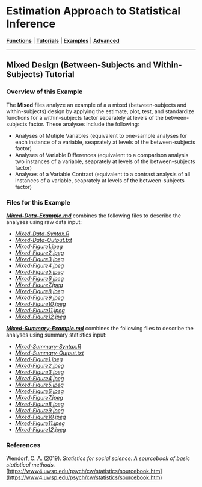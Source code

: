 # Estimation Approach to Statistical Inference

[**Functions**](../../A-Functions) | 
[**Tutorials**](../../B-Tutorials) | 
[**Examples**](../../C-Examples) | 
[**Advanced**](../../D-Advanced)

---

## Mixed Design (Between-Subjects and Within-Subjects) Tutorial

### Overview of this Example

The **Mixed** files analyze an example of a a mixed (between-subjects and within-subjects) design by applying the estimate, plot, test, and standardize functions for a within-subjects factor separately at levels of the between-subjects factor. These analyses include the following:

- Analyses of Mutiple Variables (equivalent to one-sample analyses for each instance of a variable, seaprately at levels of the between-subjects factor)
- Analyses of Variable Differences (equivalent to a comparison analysis two instances of a variable, seaprately at levels of the between-subjects factor)
- Analyses of a Variable Contrast (equivalent to a contrast analysis of all instances of a variable, seaprately at levels of the between-subjects factor)

### Files for this Example

[**_Mixed-Data-Example.md_**](./Mixed-Data-Example.md) combines the following files to describe the analyses using raw data input:

- [_Mixed-Data-Syntax.R_](./Mixed-Data-Syntax.R)
- [_Mixed-Data-Output.txt_](./Mixed-Data-Output.txt)
- [_Mixed-Figure1.jpeg_](./Mixed-Figure1.jpeg)
- [_Mixed-Figure2.jpeg_](./Mixed-Figure2.jpeg)
- [_Mixed-Figure3.jpeg_](./Mixed-Figure3.jpeg) 
- [_Mixed-Figure4.jpeg_](./Mixed-Figure4.jpeg)
- [_Mixed-Figure5.jpeg_](./Mixed-Figure5.jpeg)
- [_Mixed-Figure6.jpeg_](./Mixed-Figure6.jpeg)
- [_Mixed-Figure7.jpeg_](./Mixed-Figure7.jpeg) 
- [_Mixed-Figure8.jpeg_](./Mixed-Figure8.jpeg)
- [_Mixed-Figure9.jpeg_](./Mixed-Figure9.jpeg)
- [_Mixed-Figure10.jpeg_](./Mixed-Figure10.jpeg)
- [_Mixed-Figure11.jpeg_](./Mixed-Figure11.jpeg) 
- [_Mixed-Figure12.jpeg_](./Mixed-Figure12.jpeg)

[**_Mixed-Summary-Example.md_**](./Mixed-Summary-Example.md) combines the following files to describe the analyses using summary statistics input:

- [_Mixed-Summary-Syntax.R_](./Mixed-Summary-Syntax.R)
- [_Mixed-Summary-Output.txt_](./Mixed-Summary-Output.txt)
- [_Mixed-Figure1.jpeg_](./Mixed-Figure1.jpeg)
- [_Mixed-Figure2.jpeg_](./Mixed-Figure2.jpeg)
- [_Mixed-Figure3.jpeg_](./Mixed-Figure3.jpeg) 
- [_Mixed-Figure4.jpeg_](./Mixed-Figure4.jpeg)
- [_Mixed-Figure5.jpeg_](./Mixed-Figure5.jpeg)
- [_Mixed-Figure6.jpeg_](./Mixed-Figure6.jpeg)
- [_Mixed-Figure7.jpeg_](./Mixed-Figure7.jpeg) 
- [_Mixed-Figure8.jpeg_](./Mixed-Figure8.jpeg)
- [_Mixed-Figure9.jpeg_](./Mixed-Figure9.jpeg)
- [_Mixed-Figure10.jpeg_](./Mixed-Figure10.jpeg)
- [_Mixed-Figure11.jpeg_](./Mixed-Figure11.jpeg) 
- [_Mixed-Figure12.jpeg_](./Mixed-Figure12.jpeg)

### References

Wendorf, C. A. (2019). _Statistics for social science: A sourcebook of basic statistical methods._ [https://www4.uwsp.edu/psych/cw/statistics/sourcebook.htm](https://www4.uwsp.edu/psych/cw/statistics/sourcebook.htm)
